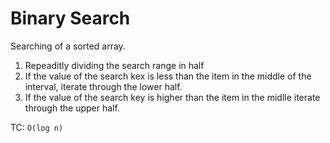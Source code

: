 # Binary Search

Searching of a sorted array. 

1. Repeaditly dividing the search range in half
2. If the value of the search kex is less than the item in the middle of the interval, iterate through the lower half.
3. If the value of the search key is higher than the item in the midlle iterate through the upper half.

TC: ``O(log n)``